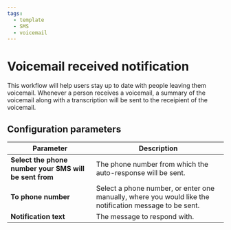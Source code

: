 ```yaml
---
tags:
  - template
  - SMS
  - voicemail
---
```


# Voicemail received notification

This workflow will help users stay up to date with people leaving them voicemail. Whenever a person receives a voicemail, a summary of the voicemail along with a transcription will be sent to the receipient of the voicemail. 

## Configuration parameters

| Parameter | Description |
|-|-|
| **Select the phone number your SMS will be sent from** | The phone number from which the auto-response will be sent. |
| **To phone number** | Select a phone number, or enter one manually, where you would like the notification message to be sent. |
| **Notification text** | The message to respond with. |
